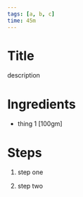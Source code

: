 ```yaml
---
tags: [a, b, c]
time: 45m
---
```


# Title

description

# Ingredients
- thing 1 [100gm]

# Steps
1. step one

2. step two
